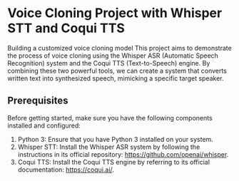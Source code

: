 # Voice Cloning Project with Whisper STT and Coqui TTS
Building a customized voice cloning model
This project aims to demonstrate the process of voice cloning using the Whisper ASR (Automatic Speech Recognition) system and the Coqui TTS (Text-to-Speech) engine. By combining these two powerful tools, we can create a system that converts written text into synthesized speech, mimicking a specific target speaker.


## Prerequisites
Before getting started, make sure you have the following components installed and configured:

1. Python 3: Ensure that you have Python 3 installed on your system.
2. Whisper STT: Install the Whisper ASR system by following the instructions in its official repository: https://github.com/openai/whisper.
3. Coqui TTS: Install the Coqui TTS engine by referring to its official documentation: https://coqui.ai/.

